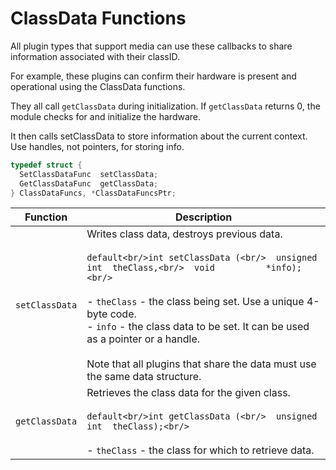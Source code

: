 # ClassData Functions

All plugin types that support media can use these callbacks to share information associated with their classID.

For example, these plugins can confirm their hardware is present and operational using the ClassData functions.

They all call `getClassData` during initialization. If `getClassData` returns 0, the module checks for and initialize the hardware.

It then calls setClassData to store information about the current context. Use handles, not pointers, for storing info.

```c++
typedef struct {
  SetClassDataFunc  setClassData;
  GetClassDataFunc  getClassData;
} ClassDataFuncs, *ClassDataFuncsPtr;
```

| **Function**   | **Description**                                                                                                                                                                                                                                                                                                                                                                                       |
|----------------|-------------------------------------------------------------------------------------------------------------------------------------------------------------------------------------------------------------------------------------------------------------------------------------------------------------------------------------------------------------------------------------------------------|
| `setClassData` | Writes class data, destroys previous data.<br/><br/>```default<br/>int setClassData (<br/>  unsigned int  theClass,<br/>  void          *info);<br/>```<br/><br/>- `theClass` - the class being set. Use a unique 4-byte code.<br/>- `info` - the class data to be set. It can be used as a pointer or a handle.<br/><br/>Note that all plugins that share the data must use the same data structure. |
| `getClassData` | Retrieves the class data for the given class.<br/><br/>```default<br/>int getClassData (<br/>  unsigned int  theClass);<br/>```<br/><br/>- `theClass` - the class for which to retrieve data.                                                                                                                                                                                                         |
